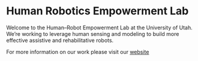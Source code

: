 # Human Robotics Empowerment Lab

Welcome to the Human–Robot Empowerment Lab at the University of Utah.
We’re working to leverage human sensing and modeling to build more effective assistive and rehabilitative robots.

For more information on our work please visit our [website](https://hrelab.mech.utah.edu/)
